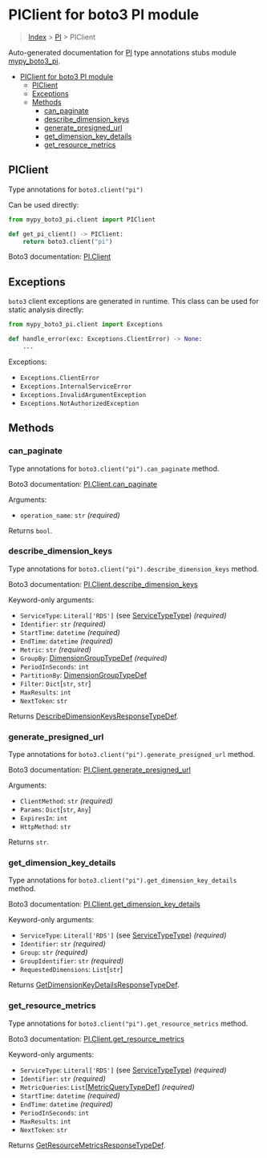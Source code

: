 # PIClient for boto3 PI module

> [Index](..) > [PI](.) > PIClient

Auto-generated documentation for
[PI](https://boto3.amazonaws.com/v1/documentation/api/latest/reference/services/pi.html#PI)
type annotations stubs module
[mypy_boto3_pi](https://pypi.org/project/mypy-boto3-pi/).

- [PIClient for boto3 PI module](#piclient-for-boto3-pi-module)
  - [PIClient](#piclient)
  - [Exceptions](#exceptions)
  - [Methods](#methods)
    - [can_paginate](#can_paginate)
    - [describe_dimension_keys](#describe_dimension_keys)
    - [generate_presigned_url](#generate_presigned_url)
    - [get_dimension_key_details](#get_dimension_key_details)
    - [get_resource_metrics](#get_resource_metrics)

## PIClient

Type annotations for `boto3.client("pi")`

Can be used directly:

```python
from mypy_boto3_pi.client import PIClient

def get_pi_client() -> PIClient:
    return boto3.client("pi")
```

Boto3 documentation:
[PI.Client](https://boto3.amazonaws.com/v1/documentation/api/latest/reference/services/pi.html#PI.Client)

## Exceptions

`boto3` client exceptions are generated in runtime. This class can be used for
static analysis directly:

```python
from mypy_boto3_pi.client import Exceptions

def handle_error(exc: Exceptions.ClientError) -> None:
    ...
```

Exceptions:

- `Exceptions.ClientError`
- `Exceptions.InternalServiceError`
- `Exceptions.InvalidArgumentException`
- `Exceptions.NotAuthorizedException`

## Methods

### can_paginate

Type annotations for `boto3.client("pi").can_paginate` method.

Boto3 documentation:
[PI.Client.can_paginate](https://boto3.amazonaws.com/v1/documentation/api/latest/reference/services/pi.html#PI.Client.can_paginate)

Arguments:

- `operation_name`: `str` *(required)*

Returns `bool`.

### describe_dimension_keys

Type annotations for `boto3.client("pi").describe_dimension_keys` method.

Boto3 documentation:
[PI.Client.describe_dimension_keys](https://boto3.amazonaws.com/v1/documentation/api/latest/reference/services/pi.html#PI.Client.describe_dimension_keys)

Keyword-only arguments:

- `ServiceType`: `Literal['RDS']` (see
  [ServiceTypeType](./literals.md#servicetypetype)) *(required)*
- `Identifier`: `str` *(required)*
- `StartTime`: `datetime` *(required)*
- `EndTime`: `datetime` *(required)*
- `Metric`: `str` *(required)*
- `GroupBy`: [DimensionGroupTypeDef](./type_defs.md#dimensiongrouptypedef)
  *(required)*
- `PeriodInSeconds`: `int`
- `PartitionBy`: [DimensionGroupTypeDef](./type_defs.md#dimensiongrouptypedef)
- `Filter`: `Dict`\[`str`, `str`\]
- `MaxResults`: `int`
- `NextToken`: `str`

Returns
[DescribeDimensionKeysResponseTypeDef](./type_defs.md#describedimensionkeysresponsetypedef).

### generate_presigned_url

Type annotations for `boto3.client("pi").generate_presigned_url` method.

Boto3 documentation:
[PI.Client.generate_presigned_url](https://boto3.amazonaws.com/v1/documentation/api/latest/reference/services/pi.html#PI.Client.generate_presigned_url)

Arguments:

- `ClientMethod`: `str` *(required)*
- `Params`: `Dict`\[`str`, `Any`\]
- `ExpiresIn`: `int`
- `HttpMethod`: `str`

Returns `str`.

### get_dimension_key_details

Type annotations for `boto3.client("pi").get_dimension_key_details` method.

Boto3 documentation:
[PI.Client.get_dimension_key_details](https://boto3.amazonaws.com/v1/documentation/api/latest/reference/services/pi.html#PI.Client.get_dimension_key_details)

Keyword-only arguments:

- `ServiceType`: `Literal['RDS']` (see
  [ServiceTypeType](./literals.md#servicetypetype)) *(required)*
- `Identifier`: `str` *(required)*
- `Group`: `str` *(required)*
- `GroupIdentifier`: `str` *(required)*
- `RequestedDimensions`: `List`\[`str`\]

Returns
[GetDimensionKeyDetailsResponseTypeDef](./type_defs.md#getdimensionkeydetailsresponsetypedef).

### get_resource_metrics

Type annotations for `boto3.client("pi").get_resource_metrics` method.

Boto3 documentation:
[PI.Client.get_resource_metrics](https://boto3.amazonaws.com/v1/documentation/api/latest/reference/services/pi.html#PI.Client.get_resource_metrics)

Keyword-only arguments:

- `ServiceType`: `Literal['RDS']` (see
  [ServiceTypeType](./literals.md#servicetypetype)) *(required)*
- `Identifier`: `str` *(required)*
- `MetricQueries`:
  `List`\[[MetricQueryTypeDef](./type_defs.md#metricquerytypedef)\]
  *(required)*
- `StartTime`: `datetime` *(required)*
- `EndTime`: `datetime` *(required)*
- `PeriodInSeconds`: `int`
- `MaxResults`: `int`
- `NextToken`: `str`

Returns
[GetResourceMetricsResponseTypeDef](./type_defs.md#getresourcemetricsresponsetypedef).
